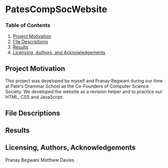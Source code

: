 # PatesCompSocWebsite
### Table of Contents

1. [Project Motivation](#motivation)
2. [File Descriptions](#files)
3. [Results](#results)
4. [Licensing, Authors, and Acknowledgements](#licensing)

## Project Motivation<a name="motivation"></a>
This project was developed by myself and Pranay Begwani during our time at Pate's Grammar School as the Co-Founders of Computer Science Society. We developed the website as a revision helper and to practice our HTML, CSS and JavaScript.
## File Descriptions <a name="files"></a>

## Results<a name="results"></a>

## Licensing, Authors, Acknowledgements<a name="licensing"></a>
Pranay Begwani
Matthew Davies

